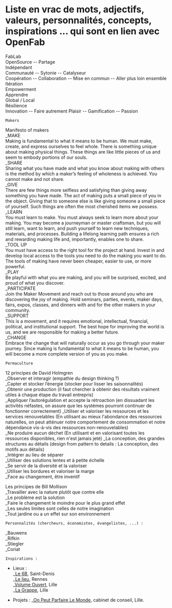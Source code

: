 # Liste en vrac de mots, adjectifs, valeurs, personnalités, concepts, inspirations ... qui sont en lien avec OpenFab

FabLab  
OpenSource -- Partage  
Indépendant  
Communauté -- Sytonie -- Catalyseur  
Coopération -- Collaboration -- Mise en commun -- Aller plus loin ensemble   
Itération  
Empowerment  
Apprendre  
Global / Local  
Résilience  
Innovation -- Faire autrement 
Plaisir -- Gamification -- 
Passion  

    Makers  
Manifesto of makers  
_MAKE  
Making is fundamental to what it means to be human. We must make, create, and express ourselves to feel whole. There is something unique about  making physical things. These things are like little pieces of us and seem to embody portions of our souls.  
_SHARE  
Sharing what you have made and what you know about making with others is the method by which a maker’s feeling of wholeness is achieved. You cannot make and not share.  
_GIVE  
There are few things more selfless and satisfying than giving away something you have made. The act of making puts a small piece of you in the object. Giving that to someone else is like giving someone a small piece of yourself. Such things are often the most cherished items we possess.  
_LEARN  
You must learn to make. You must always seek to learn more about your making. You may become a journeyman or master craftsman, but you will still learn, want to learn, and push yourself to learn new techniques, materials, and processes. Building a lifelong learning path ensures a rich and rewarding making life and, importantly, enables one to share.  
_TOOL UP  
You must have access to the right tool for the project  at hand. Invest in and develop local access to the tools you need to do the making you want to do. The tools of making have never been cheaper, easier to use, or more powerful.  
_PLAY  
Be playful with what you are making, and you will be surprised, excited, and proud of what you discover.  
_PARTICIPATE  
Join the Maker Movement and reach out to those around you who are discovering the joy of making. Hold seminars, parties, events, maker days, fairs, expos, classes, and dinners with and for the other makers in your community.  
_SUPPORT  
This is a movement, and it requires emotional, intellectual, financial, political, and institutional support. The best hope for improving the world is us,  and we are responsible for making a better future.  
_CHANGE  
Embrace the change that will naturally occur as you go through your maker journey. Since making is fundamental to what it means to be human, you will become a more complete version of you as you make.  

    Permaculture  
 12 principes de David Holmgren  
_Observer et interagir (empathie du design thinking ?)  
_Capter et stocker l’énergie (stocker pour lisser les saisonnalités)    
_Obtenir une production (il faut chercher à obtenir des résultats vraiment utiles à chaque étape du travail entrepris)  
_Appliquer l’autorégulation et accepte la rétroaction (en dissuadant les activités néfastes, on assure que les systèmes pourront continuer de fonctionner correctement) 
_Utiliser et valoriser les ressources et les services renouvelables (En utilisant au mieux l'abondance des ressources naturelles, on peut atténuer notre comportement de consommation et notre dépendance vis-à-vis des ressources non-renouvelables)   
_Ne produire aucun déchet (En utilisant et en valorisant toutes les ressources disponibles, rien n'est jamais jeté) 
_La conception, des grandes structures au détails (design from pattern to details : La conception, des motifs aux détails)  
_Intégrer au lieu de séparer    
_Utiliser des solutions lentes et à petite échelle  
_Se servir de la diversité et la valoriser  
_Utiliser les bordures et valoriser la marge    
_Face au changement, être inventif  

Les principes de Bill Mollison  
_Travailler avec la nature plutôt que contre elle   
_Le problème est la solution    
_Faire le changement le moindre pour le plus grand effet    
_Les seules limites sont celles de notre imagination    
_Tout jardine ou a un effet sur son environnement  
  
    Personnalités (chercheurs, économistes, évangelistes, ...) :  
_Bauwens   
_Rifkin   
_Stiegler   
_Coriat   

    Inspirations :  
- Lieux :  
_[Le 6B](www.le6b.fr/), Saint-Denis  
_[Le lieu](https://www.facebook.com/LeLieuDaney/), Rennes  
_[Volume Ouvert](https://www.facebook.com/volumeouvert/), Lille  
_[La Grappe](https://www.facebook.com/LAGRAPPE-463638810385069/), Lille

- Projets :
_[On Peut Parfaire Le Monde](http://onpeutparfairelemonde.com/fr/on-peut-parfaire-le-monde-5/), cabinet de conseil, Lille. 
